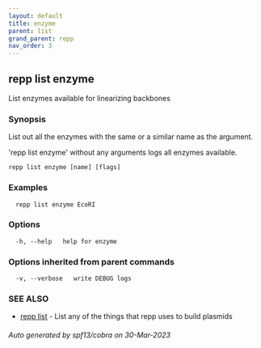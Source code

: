 ```yaml
---
layout: default
title: enzyme
parent: list
grand_parent: repp
nav_order: 3
---
```

## repp list enzyme

List enzymes available for linearizing backbones

### Synopsis

List out all the enzymes with the same or a similar name as the argument.

'repp list enzyme' without any arguments logs all enzymes available.

```
repp list enzyme [name] [flags]
```

### Examples

```
  repp list enzyme EcoRI
```

### Options

```
  -h, --help   help for enzyme
```

### Options inherited from parent commands

```
  -v, --verbose   write DEBUG logs
```

### SEE ALSO

* [repp list](repp_list)	 - List any of the things that repp uses to build plasmids

###### Auto generated by spf13/cobra on 30-Mar-2023
